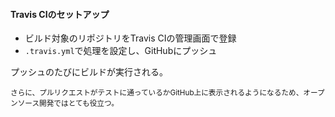 #### Travis CIのセットアップ
- ビルド対象のリポジトリをTravis CIの管理画面で登録
- `.travis.yml`で処理を設定し、GitHubにプッシュ

プッシュのたびにビルドが実行される。

<small>さらに、プルリクエストがテストに通っているかGitHub上に表示されるようになるため、オープンソース開発ではとても役立つ。</small>
